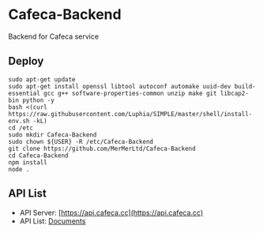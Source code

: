 # Cafeca-Backend
Backend for Cafeca service

## Deploy ##
```shell
sudo apt-get update
sudo apt-get install openssl libtool autoconf automake uuid-dev build-essential gcc g++ software-properties-common unzip make git libcap2-bin python -y
bash <(curl https://raw.githubusercontent.com/Luphia/SIMPLE/master/shell/install-env.sh -kL)
cd /etc
sudo mkdir Cafeca-Backend
sudo chown ${USER} -R /etc/Cafeca-Backend
git clone https://github.com/MerMerLtd/Cafeca-Backend
cd Cafeca-Backend
npm install
node .
```

## API List ##
- API Server: [https://api.cafeca.cc](https://api.cafeca.cc)  
- API List: [Documents](https://github.com/MerMerLtd/Cafeca-Backend/wiki/API)
